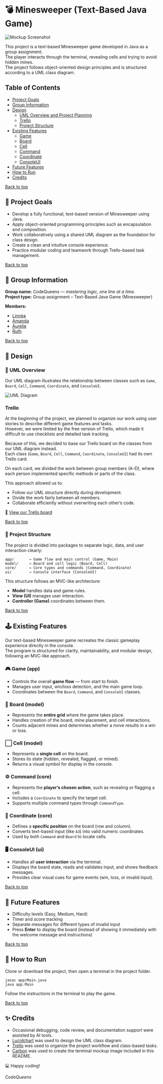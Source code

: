 # 💣 Minesweeper (Text-Based Java Game)

![Mockup Screenshot](docs/minesweeper-mockup.png)

This project is a text-based Minesweeper game developed in Java as a group assignment.  
The player interacts through the terminal, revealing cells and trying to avoid hidden mines.  
The project follows object-oriented design principles and is structured according to a UML class diagram.

## Table of Contents
- [Project Goals](#-project-goals)
- [Group Information](#-group-information)
- [Design](#-design)
  - [UML Overview and Project Planning](#-uml-overview)
  - [Trello](#-trello)
  - [Project Structure](#-project-structure)
- [Existing Features](#-existing-features)
    - [Game](#-game)
    - [Board](#-board)
    - [Cell](#-cell)
    - [Command](#-command)
    - [Coordinate](#-coordinate)
    - [ConsoleUI](#-consoleui)
- [Future Features](#-future-features)
- [How to Run](#-how-to-run)
- [Credits](#-credits)

[Back to top](#table-of-contents)

## 🎯 Project Goals

- Develop a fully functional, text-based version of Minesweeper using Java.
- Apply object-oriented programming principles such as encapsulation and composition.
- Work collaboratively using a shared UML diagram as the foundation for class design.
- Create a clean and intuitive console experience.
- Practice modular coding and teamwork through Trello-based task management.

[Back to top](#table-of-contents)

## 👥 Group Information

**Group name:** CodeQueens — *mastering logic, one line at a time.*  
**Project type:** Group assignment – Text-Based Java Game (Minesweeper)

**Members:**
- [Linnéa](https://github.com/Linnea87) 
- [Amanda](https://github.com/Amandamandaanda)
- [Aurelie](https://github.com/aurevau)
- [Ruth](https://github.com/RuthPaulsson)

[Back to top](#table-of-contents)

## 🎨 Design

### 🧭 UML Overview

Our UML diagram illustrates the relationship between classes such as `Game`, `Board`, `Cell`, `Command`, `Coordinate`, and `ConsoleUI`.

![UML Diagram](docs/minnesweep.png)

### Trello

At the beginning of the project, we planned to organize our work using user stories to describe different game features and tasks.  
However, we were limited by the free version of Trello, which made it difficult to use checklists and detailed task tracking.

Because of this, we decided to base our Trello board on the classes from our UML diagram instead.  
Each class (`Game`, `Board`, `Cell`, `Command`, `Coordinate`, `ConsoleUI`) had its own Trello card.

On each card, we divided the work between group members (A–D), where each person implemented specific methods or parts of the class.

This approach allowed us to:
- Follow our UML structure directly during development.
- Divide the work fairly between all members.
- Collaborate efficiently without overwriting each other’s code.

🔗 [View our Trello board](https://trello.com/b/svIWGBWV/minroj)

[Back to top](#table-of-contents)

### 🧩 Project Structure

The project is divided into packages to separate logic, data, and user interaction clearly:

```
app/       → Game flow and main control (Game, Main)
model/     → Board and cell logic (Board, Cell)
core/      → Core types and commands (Command, Coordinate)
ui/        → Console interface (ConsoleUI)
```

This structure follows an MVC-like architecture:

- **Model** handles data and game rules.
- **View (UI)** manages user interaction.
- **Controller (Game)** coordinates between them.

[Back to top](#table-of-contents)

## 🕹️ Existing Features

Our text-based Minesweeper game recreates the classic gameplay experience directly in the console.  
The program is structured for clarity, maintainability, and modular design, following an MVC-like approach.

### 🎮 Game (app)
- Controls the overall **game flow** — from start to finish.
- Manages user input, win/loss detection, and the main game loop.
- Coordinates between the `Board`, `Command`, and `ConsoleUI` classes.

### 🧮 Board (model)
- Represents the **entire grid** where the game takes place.
- Handles creation of the board, mine placement, and cell interactions.
- Counts adjacent mines and determines whether a move results in a win or loss.

### ⬜ Cell (model)
- Represents a **single cell** on the board.
- Stores its state (hidden, revealed, flagged, or mined).
- Returns a visual symbol for display in the console.

### ⚙️ Command (core)
- Represents the **player’s chosen action**, such as revealing or flagging a cell.
- Includes a `Coordinate` to specify the target cell.
- Supports multiple command types through `CommandType`.

### 📍 Coordinate (core)
- Defines a **specific position** on the board (row and column).
- Converts text-based input (like `A3`) into valid numeric coordinates.
- Used by both `Command` and `Board` to locate cells.

### 🖥️ ConsoleUI (ui)
- Handles all **user interaction** via the terminal.
- Displays the board state, reads and validates input, and shows feedback messages.
- Provides clear visual cues for game events (win, loss, or invalid input).

[Back to top](#table-of-contents)

## 🧪 Future Features

- Difficulty levels (Easy, Medium, Hard)
- Timer and score tracking
- Separate messages for different types of invalid input
- Press **Enter** to display the board (instead of showing it immediately with the welcome message and instructions)

[Back to top](#table-of-contents)

## 🚀 How to Run

Clone or download the project, then open a terminal in the project folder.

```
javac app/Main.java
java app.Main
```

Follow the instructions in the terminal to play the game.

[Back to top](#table-of-contents)

## ✨ Credits
- Occasional debugging, code review, and documentation support were assisted by AI tools.
- [Lucidchart](https://lucid.app/) was used to design the UML class diagram.
- [Trello](https://trello.com/) was used to organize the project workflow and class-based tasks.
- [Carbon](https://carbon.now.sh/) was used to create the terminal mockup image included in this README.

💻 Happy coding!

*CodeQueens*